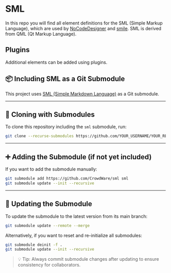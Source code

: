 # SML
In this repo you will find all element definitions for the SML (Simple Markup Language), which are used by [NoCodeDesigner](https://github.com/CrowdWare/NoCodeDesigner) and [smile](https://github.com/CrowdWare/smile).
SML is derived from QML (Qt Markup Language).

## Plugins
Additional elements can be added using plugins.

## 📦 Including SML as a Git Submodule

This project uses [SML (Simple Markdown Language)](https://github.com/CrowdWare/sml) as a Git submodule.

---

## 🧩 Cloning with Submodules

To clone this repository including the `sml` submodule, run:

```bash
git clone --recurse-submodules https://github.com/YOUR_USERNAME/YOUR_REPO.git
```

---

## ➕ Adding the Submodule (if not yet included)

If you want to add the submodule manually:

```bash
git submodule add https://github.com/CrowdWare/sml sml
git submodule update --init --recursive
```

---

## 🔄 Updating the Submodule

To update the submodule to the latest version from its main branch:

```bash
git submodule update --remote --merge
```

Alternatively, if you want to reset and re-initialize all submodules:

```bash
git submodule deinit -f .
git submodule update --init --recursive
```

> 💡 Tip: Always commit submodule changes after updating to ensure consistency for collaborators.
